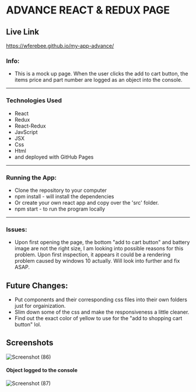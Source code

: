 # ADVANCE REACT & REDUX PAGE


## Live Link 
https://wferebee.github.io/my-app-advance/

### Info:
* This is a mock up page. When the user clicks the add to cart button, the items price and part number are logged as an object into the console.
***

### Technologies Used
* React
* Redux
* React-Redux
* JavScript
* JSX
* Css
* Html
* and deployed with GitHub Pages
***

### Running the App:

* Clone the repository to your computer
* npm install - will install the dependencies
* Or create your own react app and copy over the 'src' folder.
* npm start - to run the program locally
***

### Issues:
* Upon first opening the page, the bottom "add to cart button" and battery image are not the right size, I am looking into possible reasons for this problem. Upon first inspection, it appears it could be a rendering problem caused by windows 10 actually. Will look into further and fix ASAP.


## Future Changes:
* Put components and their corresponding css files into their own folders just for orgainization.
* Slim down some of the css and make the responsiveness a little cleaner.
* Find out the exact color of yellow to use for the "add to shopping cart button" lol.


## Screenshots

![Screenshot (86)](https://user-images.githubusercontent.com/53095806/77710789-5d127880-6fa5-11ea-8c5e-f9460357a590.png)

#### Object logged to the console
![Screenshot (87)](https://user-images.githubusercontent.com/53095806/77710796-613e9600-6fa5-11ea-89fa-f0bff7db6763.png)
